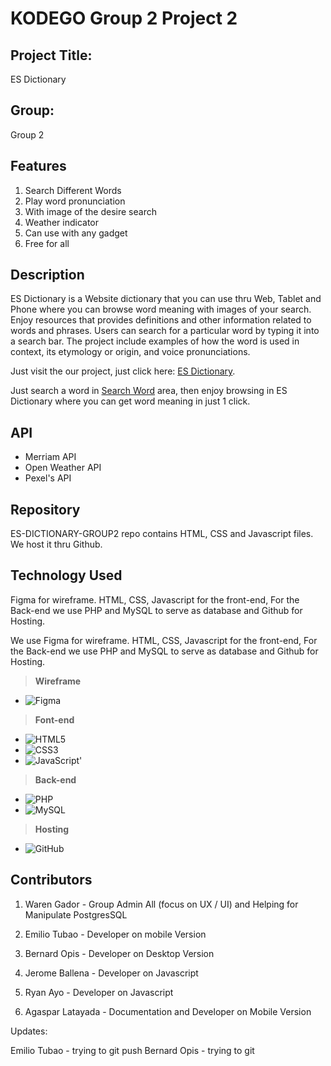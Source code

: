 # KODEGO Group 2 Project 2

## **Project Title:**
ES Dictionary

## **Group:**
Group 2

## **Features**

1. Search Different Words
2. Play word pronunciation
3. With image of the desire search
4. Weather indicator
5. Can use with any gadget
6. Free for all

## **Description**

ES Dictionary is a Website dictionary that you can use thru Web, Tablet and Phone where you can browse word meaning with images of your search. Enjoy resources that provides definitions and other information related to words and phrases. Users can search for a particular word by typing it into a search bar. The project include examples of how the word is used in context, its etymology or origin, and voice pronunciations.

Just visit the our project, just click here: [ES Dictionary](insertlinkhere).

Just search a word in <u>Search Word</u> area, then enjoy browsing in ES Dictionary where you can get word meaning in just 1 click.

## **API**

- Merriam API
- Open Weather API
- Pexel's API

## **Repository**

ES-DICTIONARY-GROUP2 repo contains HTML, CSS and Javascript files. We host it thru Github.

## **Technology Used**

Figma for wireframe. HTML, CSS, Javascript for the front-end, For the Back-end we use PHP and MySQL to serve as database and Github for Hosting.

We use Figma for wireframe. HTML, CSS, Javascript for the front-end, For the Back-end we use PHP and MySQL to serve as database and Github for Hosting.

>**Wireframe**
- ![Figma](https://img.shields.io/badge/figma-%23F24E1E.svg?style=for-the-badge&logo=figma&logoColor=white)

>**Font-end**
- ![HTML5](https://img.shields.io/badge/html5-%23E34F26.svg?style=for-the-badge&logo=html5&logoColor=white)
- ![CSS3](https://img.shields.io/badge/css3-%231572B6.svg?style=for-the-badge&logo=css3&logoColor=white)
- ![JavaScript](https://img.shields.io/badge/javascript-%23323330.svg?style=for-the-badge&logo=javascript&logoColor=%23F7DF1E)'

>**Back-end**
- ![PHP](https://img.shields.io/badge/php-%23777BB4.svg?style=for-the-badge&logo=php&logoColor=white)
- ![MySQL](https://img.shields.io/badge/mysql-%2300f.svg?style=for-the-badge&logo=mysql&logoColor=white)

>**Hosting**
- ![GitHub](https://img.shields.io/badge/github-%23121011.svg?style=for-the-badge&logo=github&logoColor=white)

## **Contributors**

1. Waren Gador - Group Admin All (focus on UX / UI) and Helping for Manipulate PostgresSQL

2. Emilio Tubao - Developer on mobile Version

3. Bernard Opis - Developer on Desktop Version

4. Jerome Ballena - Developer on Javascript

5. Ryan Ayo - Developer on Javascript 

6. Agaspar Latayada - Documentation and Developer on Mobile Version


Updates:

Emilio Tubao - trying to git push
Bernard Opis  - trying to git 